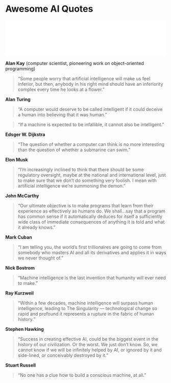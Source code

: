 # Awesome AI Quotes

![Awesome AI Quotes](./assets/title.svg)

**Alan Kay** (computer scientist, pioneering work on object-oriented programming)

>“Some people worry that artificial intelligence will make us feel inferior, but then, anybody in his right mind should have an inferiority complex every time he looks at a flower.”

**Alan Turing**

>“A computer would deserve to be called intelligent if it could deceive a human into believing that it was human.”

>“If a machine is expected to be infallible, it cannot also be intelligent.”

**Edsger W. Dijkstra**

>“The question of whether a computer can think is no more interesting than the question of whether a submarine can swim.”

**Elon Musk**

>“I’m increasingly inclined to think that there should be some regulatory oversight, maybe at the national and international level, just to make sure that we don’t do something very foolish. I mean with artificial intelligence we’re summoning the demon.”

**John McCarthy**

>“Our ultimate objective is to make programs that learn from their experience as effectively as humans do. We shall…say that a program has common sense if it automatically deduces for itself a sufficiently wide class of immediate consequences of anything it is told and what it already knows.”

**Mark Cuban**

>“I am telling you, the world’s first trillionaires are going to come from somebody who masters AI and all its derivatives and applies it in ways we never thought of.”

**Nick Bostrom**

>“Machine intelligence is the last invention that humanity will ever need to make.”

**Ray Kurzweil**

>“Within a few decades, machine intelligence will surpass human intelligence, leading to The Singularity — technological change so rapid and profound it represents a rupture in the fabric of human history.”

**Stephen Hawking**
>“Success in creating effective AI, could be the biggest event in the history of our civilization. Or the worst. We just don’t know. So, we cannot know if we will be infinitely helped by AI, or ignored by it and side-lined, or conceivably destroyed by it.”

**Stuart Russell**
>“No one has a clue how to build a conscious machine, at all.”
